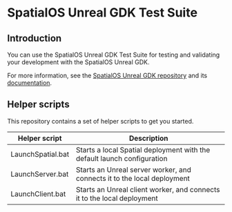 # SpatialOS Unreal GDK Test Suite

## Introduction

You can use the SpatialOS Unreal GDK Test Suite for testing and validating your development with the SpatialOS Unreal GDK.

For more information, see the [SpatialOS Unreal GDK repository](https://github.com/improbable/UnrealGDK) and its [documentation](https://github.com/improbable/UnrealGDK/blob/master/docs/readme.md).

## Helper scripts

This repository contains a set of helper scripts to get you started.

| Helper script | Description |
| --- | --- |
| LaunchSpatial.bat | Starts a local Spatial deployment with the default launch configuration |
| LaunchServer.bat | Starts an Unreal server worker, and connects it to the local deployment |
| LaunchClient.bat | Starts an Unreal client worker, and connects it to the local deployment |